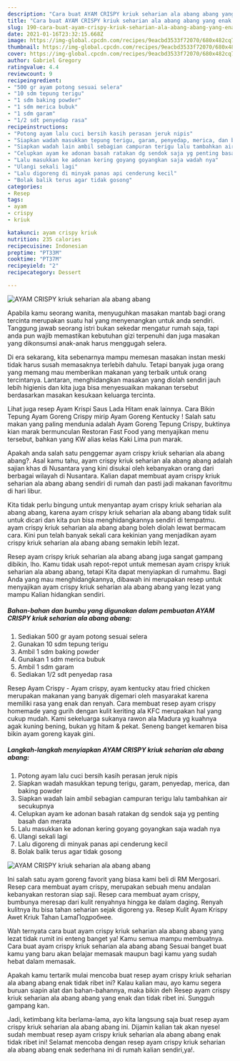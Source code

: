```yaml
---
description: "Cara buat AYAM CRISPY kriuk seharian ala abang abang yang enak Untuk Jualan"
title: "Cara buat AYAM CRISPY kriuk seharian ala abang abang yang enak Untuk Jualan"
slug: 190-cara-buat-ayam-crispy-kriuk-seharian-ala-abang-abang-yang-enak-untuk-jualan
date: 2021-01-16T23:32:15.668Z
image: https://img-global.cpcdn.com/recipes/9eacbd3533f72070/680x482cq70/ayam-crispy-kriuk-seharian-ala-abang-abang-foto-resep-utama.jpg
thumbnail: https://img-global.cpcdn.com/recipes/9eacbd3533f72070/680x482cq70/ayam-crispy-kriuk-seharian-ala-abang-abang-foto-resep-utama.jpg
cover: https://img-global.cpcdn.com/recipes/9eacbd3533f72070/680x482cq70/ayam-crispy-kriuk-seharian-ala-abang-abang-foto-resep-utama.jpg
author: Gabriel Gregory
ratingvalue: 4.4
reviewcount: 9
recipeingredient:
- "500 gr ayam potong sesuai selera"
- "10 sdm tepung terigu"
- "1 sdm baking powder"
- "1 sdm merica bubuk"
- "1 sdm garam"
- "1/2 sdt penyedap rasa"
recipeinstructions:
- "Potong ayam lalu cuci bersih kasih perasan jeruk nipis"
- "Siapkan wadah masukkan tepung terigu, garam, penyedap, merica, dan baking powder"
- "Siapkan wadah lain ambil sebagian campuran terigu lalu tambahkan air secukupnya"
- "Celupkan ayam ke adonan basah ratakan dg sendok saja yg penting basah dan merata"
- "Lalu masukkan ke adonan kering goyang goyangkan saja wadah nya"
- "Ulangi sekali lagi"
- "Lalu digoreng di minyak panas api cenderung kecil"
- "Bolak balik terus agar tidak gosong"
categories:
- Resep
tags:
- ayam
- crispy
- kriuk

katakunci: ayam crispy kriuk 
nutrition: 235 calories
recipecuisine: Indonesian
preptime: "PT33M"
cooktime: "PT37M"
recipeyield: "2"
recipecategory: Dessert

---
```



![AYAM CRISPY kriuk seharian ala abang abang](https://img-global.cpcdn.com/recipes/9eacbd3533f72070/680x482cq70/ayam-crispy-kriuk-seharian-ala-abang-abang-foto-resep-utama.jpg)

Apabila kamu seorang wanita, menyuguhkan masakan mantab bagi orang tercinta merupakan suatu hal yang menyenangkan untuk anda sendiri. Tanggung jawab seorang istri bukan sekedar mengatur rumah saja, tapi anda pun wajib memastikan kebutuhan gizi terpenuhi dan juga masakan yang dikonsumsi anak-anak harus menggugah selera.

Di era  sekarang, kita sebenarnya mampu memesan masakan instan meski tidak harus susah memasaknya terlebih dahulu. Tetapi banyak juga orang yang memang mau memberikan makanan yang terbaik untuk orang tercintanya. Lantaran, menghidangkan masakan yang diolah sendiri jauh lebih higienis dan kita juga bisa menyesuaikan makanan tersebut berdasarkan masakan kesukaan keluarga tercinta. 

Lihat juga resep Ayam Krispi Saus Lada Hitam enak lainnya. Cara Bikin Tepung Ayam Goreng Crispy mirip Ayam Goreng Kentucky ! Salah satu makan yang paling mendunia adalah Ayam Goreng Tepung Crispy, buktinya kian marak bermunculan Restoran Fast Food yang menyajikan menu tersebut, bahkan yang KW alias kelas Kaki Lima pun marak.

Apakah anda salah satu penggemar ayam crispy kriuk seharian ala abang abang?. Asal kamu tahu, ayam crispy kriuk seharian ala abang abang adalah sajian khas di Nusantara yang kini disukai oleh kebanyakan orang dari berbagai wilayah di Nusantara. Kalian dapat membuat ayam crispy kriuk seharian ala abang abang sendiri di rumah dan pasti jadi makanan favoritmu di hari libur.

Kita tidak perlu bingung untuk menyantap ayam crispy kriuk seharian ala abang abang, karena ayam crispy kriuk seharian ala abang abang tidak sulit untuk dicari dan kita pun bisa menghidangkannya sendiri di tempatmu. ayam crispy kriuk seharian ala abang abang boleh diolah lewat bermacam cara. Kini pun telah banyak sekali cara kekinian yang menjadikan ayam crispy kriuk seharian ala abang abang semakin lebih lezat.

Resep ayam crispy kriuk seharian ala abang abang juga sangat gampang dibikin, lho. Kamu tidak usah repot-repot untuk memesan ayam crispy kriuk seharian ala abang abang, tetapi Kita dapat menyiapkan di rumahmu. Bagi Anda yang mau menghidangkannya, dibawah ini merupakan resep untuk menyajikan ayam crispy kriuk seharian ala abang abang yang lezat yang mampu Kalian hidangkan sendiri.

<!--inarticleads1-->

##### Bahan-bahan dan bumbu yang digunakan dalam pembuatan AYAM CRISPY kriuk seharian ala abang abang:

1. Sediakan 500 gr ayam potong sesuai selera
1. Gunakan 10 sdm tepung terigu
1. Ambil 1 sdm baking powder
1. Gunakan 1 sdm merica bubuk
1. Ambil 1 sdm garam
1. Sediakan 1/2 sdt penyedap rasa


Resep Ayam Crispy - Ayam crispy, ayam kentucky atau fried chicken merupakan makanan yang banyak digemari oleh masyarakat karena memiliki rasa yang enak dan renyah. Cara membuat resep ayam crispy homemade yang gurih dengan kulit keriting ala KFC merupakan hal yang cukup mudah. Kami sekeluarga sukanya rawon ala Madura yg kuahnya agak kuning bening, bukan yg hitam &amp; pekat. Seneng banget kemaren bisa bikin ayam goreng kayak gini. 

<!--inarticleads2-->

##### Langkah-langkah menyiapkan AYAM CRISPY kriuk seharian ala abang abang:

1. Potong ayam lalu cuci bersih kasih perasan jeruk nipis
1. Siapkan wadah masukkan tepung terigu, garam, penyedap, merica, dan baking powder
1. Siapkan wadah lain ambil sebagian campuran terigu lalu tambahkan air secukupnya
1. Celupkan ayam ke adonan basah ratakan dg sendok saja yg penting basah dan merata
1. Lalu masukkan ke adonan kering goyang goyangkan saja wadah nya
1. Ulangi sekali lagi
1. Lalu digoreng di minyak panas api cenderung kecil
1. Bolak balik terus agar tidak gosong
<img src="//assets-global.cpcdn.com/assets/icons/button_play-2c75c40dde080a61004c1f40b05d8f140eaff45d7e9e6481dc71c63d2e7c4909.png" alt="AYAM CRISPY kriuk seharian ala abang abang">

Ini salah satu ayam goreng favorit yang biasa kami beli di RM Mergosari. Resep cara membuat ayam crispy, merupakan sebuah menu andalan kebanyakan restoran siap saji. Resep cara membuat ayam crispy, bumbunya meresap dari kulit renyahnya hingga ke dalam daging. Renyah kulitnya itu bisa tahan seharian sejak digoreng ya. Resep Kulit Ayam Krispy Awet Kriuk Tahan LamaПодробнее. 

Wah ternyata cara buat ayam crispy kriuk seharian ala abang abang yang lezat tidak rumit ini enteng banget ya! Kamu semua mampu membuatnya. Cara buat ayam crispy kriuk seharian ala abang abang Sesuai banget buat kamu yang baru akan belajar memasak maupun bagi kamu yang sudah hebat dalam memasak.

Apakah kamu tertarik mulai mencoba buat resep ayam crispy kriuk seharian ala abang abang enak tidak ribet ini? Kalau kalian mau, ayo kamu segera buruan siapin alat dan bahan-bahannya, maka bikin deh Resep ayam crispy kriuk seharian ala abang abang yang enak dan tidak ribet ini. Sungguh gampang kan. 

Jadi, ketimbang kita berlama-lama, ayo kita langsung saja buat resep ayam crispy kriuk seharian ala abang abang ini. Dijamin kalian tak akan nyesel sudah membuat resep ayam crispy kriuk seharian ala abang abang enak tidak ribet ini! Selamat mencoba dengan resep ayam crispy kriuk seharian ala abang abang enak sederhana ini di rumah kalian sendiri,ya!.

